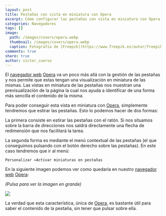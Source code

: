 ```yaml
---
layout: post
title: Pestañas con vista en miniatura con Opera
excerpt: Cómo configurar las pestañas con vista en miniatura con Opera y así simplificar su visualización.
categories: Navegadores
tags: []
image:
  path: /images/covers/opera.webp
  thumbnail: /images/covers/opera.webp
  caption: Fotografía de [Freepik](https://www.freepik.es/autor/freepik)
comments: true
share: true
author: victor_cuervo
---
```


El [navegador web](https://www.ayudaenlaweb.com/navegadores/que-es-un-navegador/) [Opera](https://www.ayudaenlaweb.com/navegadores/que-es-opera/) va un poco más allá con la gestión de las pestañas y nos permite que estas tengan una visualización en miniatura de las mismas. Las vistas en miniatura de las pestañas nos muestran una previsualización de la página la cual nos ayuda a identificar de una forma más sencilla el contenido de la misma.


Para poder conseguir esta vista en miniatura con [Opera](https://www.ayudaenlaweb.com/navegadores/que-es-opera/), simplemente tendremos que estirar las pestañas. Esto lo podemos hacer de dos formas:


La primera consiste en estirar las pestañas con el ratón. Si nos situamos sobre la barra de direcciones nos saldrá directamente una flecha de redimensión que nos facilitará la tarea.


La segunda forma es mediante el menú contextual de las pestañas (el que conseguimos pulsando con el botón derecho sobre las pestañas). En este caso tendremos que ir al menú:


```text
Personalizar »Activar miniaturas en pestañas
```


En la siguiente imagen podemos ver como quedaría en nuestro [navegador web](https://www.ayudaenlaweb.com/navegadores/que-es-un-navegador/) [Opera](https://www.ayudaenlaweb.com/navegadores/que-es-opera/):


_(Pulsa para ver la imagen en grande)_


![](https://www.ayudaenlaweb.com/wp-content/uploads/2010/01/opera_pestanas_miniatura.png)


La verdad que esta característica, única de [Opera](https://www.ayudaenlaweb.com/navegadores/que-es-opera/), es bastante útil para saber el contenido de la pestaña, sin tener que pulsar sobre ella.

